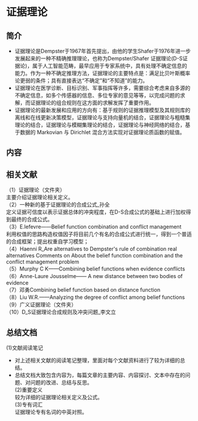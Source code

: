 证据理论
==========
简介
----------
* 证据理论是Dempster于1967年首先提出，由他的学生Shafer于1976年进一步发展起来的一种不精确推理理论，也称为Dempster/Shafer 证据理论(D-S证据论)，属于人工智能范畴，最早应用于专家系统中，具有处理不确定信息的能力。作为一种不确定推理方法，证据理论的主要特点是：满足比贝叶斯概率论更弱的条件；具有直接表达“不确定”和“不知道”的能力。
* 证据理论在医学诊断、目标识别、军事指挥等许多，需要综合考虑来自多源的不确定信息，如多个传感器的信息、多位专家的意见等等，以完成问题的求解，而证据理论的组合规则在这方面的求解发挥了重要作用。
* 证据理论的最新发展和应用的方向有：基于规则的证据推理模型及其规则库的离线和在线更新决策模型，证据理论与支持向量机的结合，证据理论与粗糙集理论的结合，证据理论与模糊集理论的结合，证据理论与神经网络的结合，基于数据的 Markovian 与 Dirichlet 混合方法实现对证据理论质函数的赋值。

内容
-----------
相关文献
-----------
（1）证据理论（文件夹）<br>
主要介绍证据理论相关定义。<br>
（2）一种新的基于证据理论的合成公式_孙全<br>
定义证据可信度以表示证据总体的冲突程度，在D-S合成公式的基础上进行加权得到最终的合成公式。<br>
（3）E.lefevre——Belief function combination and conflict management<br>
利用权值的思路构造权值因子将目前几个有名的合成公式进行统一，得到一个普适的合成框架；提出权重自学习模型；<br>
（4）Haenni R_Are alternatives to Dempster's rule of combination real alternatives Comments on About the belief function combination and the conflict management problem<br>
（5）Murphy C K——Combining belief functions when evidence conflicts<br>
（6）Anne-Laure Jousselme—— A new distance between two bodies of evidence<br>
（7）邓勇Combining belief function based on distance function<br>
（8）Liu W.R.——Analyzing the degree of conflict among belief functions<br>
（9）广义证据理论（文件夹）<br>
（10）D_S证据理论合成规则及冲突问题_李文立<br>

总结文档
------------
(1)文献阅读笔记<br>
* 对上述相关文献的阅读笔记整理，里面对每个文献资料进行了较为详细的总结。<br>
* 总结文档大致包含内容为，每篇文章的主要内容、内容探讨、文本中存在的问题、对问题的改进、总结与反思。<br>
(2)重要定义<br>
较为详细的证据理论相关定义及公式。<br>
(3)专有词汇<br>
证据理论专有名词的中英对照。<br>
